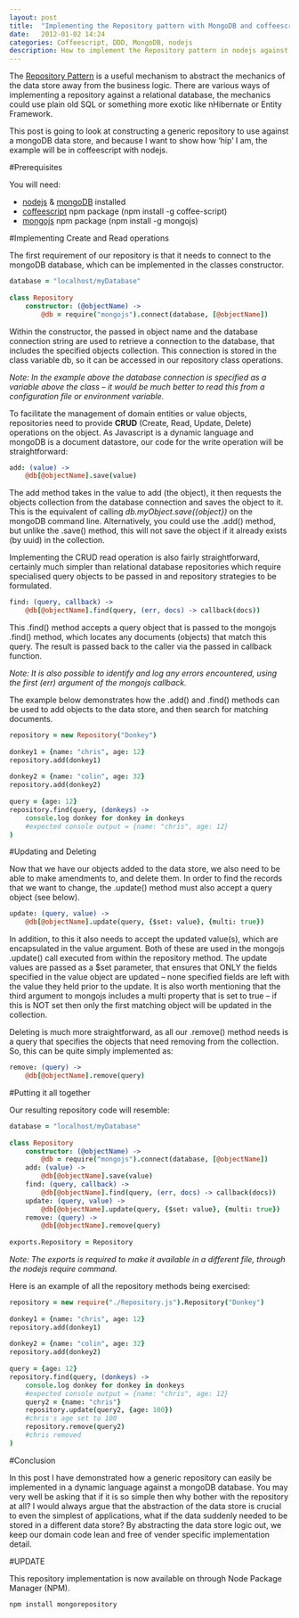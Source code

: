 ```yaml
---
layout: post
title:  "Implementing the Repository pattern with MongoDB and coffeescript/nodejs"
date:   2012-01-02 14:24
categories: Coffeescript, DDD, MongoDB, nodejs
description: How to implement the Repository pattern in nodejs against a MongoDB Nosql datastore. 
---
```


The [Repository Pattern](http://martinfowler.com/eaaCatalog/repository.html) is a useful mechanism to abstract the mechanics of the data store away from the business logic. There are various ways of implementing a repository against a relational database, the mechanics could use plain old SQL or something more exotic like nHibernate or Entity Framework.

This post is going to look at constructing a generic repository to use against a mongoDB data store, and because I want to show how ‘hip’ I am, the example will be in coffeescript with nodejs.

#Prerequisites

You will need:

* [nodejs](http://nodejs.org/download/) & [mongoDB](http://docs.mongodb.org/manual/installation/) installed
* [coffeescript](https://www.npmjs.org/package/coffee-script) npm package (npm install -g coffee-script)
* [mongojs](https://github.com/gett/mongojs) npm package (npm install -g mongojs)

#Implementing Create and Read operations

The first requirement of our repository is that it needs to connect to the mongoDB database, which can be implemented in the classes constructor.

```coffee
database = "localhost/myDatabase"  
  
class Repository  
    constructor: (@objectName) ->  
        @db = require("mongojs").connect(database, [@objectName])  
```

Within the constructor, the passed in object name and the database connection string are used to retrieve a connection to the database, that includes the specified objects collection. This connection is stored in the class variable db, so it can be accessed in our repository class operations.

*Note: In the example above the database connection is specified as a variable above the class – it would be much better to read this from a configuration file or environment variable.*

To facilitate the management of domain entities or value objects, repositories need to provide **CRUD** (Create, Read, Update, Delete) operations on the object. As Javascript is a dynamic language and mongoDB is a document datastore, our code for the write operation will be straightforward:

```coffee
add: (value) ->  
    @db[@objectName].save(value)  
```

The add method takes in the value to add (the object), it then requests the objects collection from the database connection and saves the object to it. This is the equivalent of calling *db.myObject.save({object})* on the mongoDB command line. Alternatively, you could use the .add() method, but unlike the .save() method, this will not save the object if it already exists (by uuid) in the collection.

Implementing the CRUD read operation is also fairly straightforward, certainly much simpler than relational database repositories which require specialised query objects to be passed in and repository strategies to be formulated.

```coffee
find: (query, callback) ->  
    @db[@objectName].find(query, (err, docs) -> callback(docs))  
```

This .find() method accepts a query object that is passed to the mongojs .find() method, which locates any documents (objects) that match this query. The result is passed back to the caller via the passed in callback function.

*Note: It is also possible to identify and log any errors encountered, using the first (err) argument of the mongojs callback.*

The example below demonstrates how the .add() and .find() methods can be used to add objects to the data store, and then search for matching documents.

```coffee
repository = new Repository("Donkey")  
  
donkey1 = {name: "chris", age: 12}  
repository.add(donkey1)  
  
donkey2 = {name: "colin", age: 32}  
repository.add(donkey2)  
  
query = {age: 12}  
repository.find(query, (donkeys) ->   
    console.log donkey for donkey in donkeys  
    #expected console output = {name: "chris", age: 12}  
)  
```

#Updating and Deleting

Now that we have our objects added to the data store, we also need to be able to make amendments to, and delete them. In order to find the records that we want to change, the .update() method must also accept a query object (see below).

```coffee
update: (query, value) ->  
    @db[@objectName].update(query, {$set: value}, {multi: true})  
```

In addition, to this it also needs to accept the updated value(s), which are encapsulated in the value argument. Both of these are used in the mongojs .update() call executed from within the repository method. The update values are passed as a $set parameter, that ensures that ONLY the fields specified in the value object are updated – none specified fields are left with the value they held prior to the update. It is also worth mentioning that the third argument to mongojs includes a multi property that is set to true – if this is NOT set then only the first matching object will be updated in the collection.

Deleting is much more straightforward, as all our .remove() method needs is a query that specifies the objects that need removing from the collection. So, this can be quite simply implemented as:

```coffee
remove: (query) ->  
    @db[@objectName].remove(query)  
```

#Putting it all together

Our resulting repository code will resemble:

```coffee
database = "localhost/myDatabase"  
  
class Repository  
    constructor: (@objectName) ->  
        @db = require("mongojs").connect(database, [@objectName])  
    add: (value) ->  
        @db[@objectName].save(value)  
    find: (query, callback) ->  
        @db[@objectName].find(query, (err, docs) -> callback(docs))  
    update: (query, value) ->  
        @db[@objectName].update(query, {$set: value}, {multi: true})  
    remove: (query) ->  
        @db[@objectName].remove(query)  
          
exports.Repository = Repository  
```

*Note: The exports is required to make it available in a different file, through the nodejs require command.*

Here is an example of all the repository methods being exercised:

```coffee
repository = new require("./Repository.js").Repository("Donkey")  
  
donkey1 = {name: "chris", age: 12}  
repository.add(donkey1)  
  
donkey2 = {name: "colin", age: 32}  
repository.add(donkey2)  
  
query = {age: 12}  
repository.find(query, (donkeys) ->   
    console.log donkey for donkey in donkeys  
    #expected console output = {name: "chris", age: 12}  
    query2 = {name: "chris"}      
    repository.update(query2, {age: 100})  
    #chris's age set to 100  
    repository.remove(query2)  
    #chris removed  
)  
```
#Conclusion

In this post I have demonstrated how a generic repository can easily be implemented in a dynamic language against a mongoDB database. You may very well be asking that if it is so simple then why bother with the repository at all? I would always argue that the abstraction of the data store is crucial to even the simplest of applications, what if the data suddenly needed to be stored in a different data store? By abstracting the data store logic out, we keep our domain code lean and free of vender specific implementation detail.

#UPDATE

This repository implementation is now available on through Node Package Manager (NPM).

```sh
npm install mongorepository
```